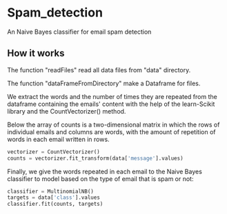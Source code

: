 # Spam_detection

An Naive Bayes classifier for email spam detection

## How it works

The function "readFiles" read all data files from "data" directory.

The function "dataFrameFromDirectory" make a Dataframe for files.

We extract the words and the number of times they are repeated from the dataframe containing the emails' content with the help of the learn-Scikit library and
the CountVectorizer() method.

Below the array of counts is a two-dimensional matrix in which the rows of individual emails and columns are words, with the amount of repetition of words in each 
email written in rows.

```python
vectorizer = CountVectorizer()
counts = vectorizer.fit_transform(data['message'].values)
```

Finally, we give the words repeated in each email to the Naive Bayes classifier to model based on the type of email that is spam or not:

```python
classifier = MultinomialNB()
targets = data['class'].values
classifier.fit(counts, targets)
```
